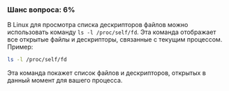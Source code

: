 ### Шанс вопроса: 6%

В Linux для просмотра списка дескрипторов файлов можно использовать команду `ls -l /proc/self/fd`. Эта команда отображает все открытые файлы и дескрипторы, связанные с текущим процессом. Пример:

```bash
ls -l /proc/self/fd
```

Эта команда покажет список файлов и дескрипторов, открытых в данный момент для вашего процесса.
